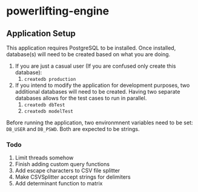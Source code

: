 # powerlifting-engine

## Application Setup
This application requires PostgreSQL to be installed. Once installed, database(s) will need to be created based on what you are doing.
1. If you are just a casual user (If you are confused only create this database):
    1. ```createdb production```
1. If you intend to modify the application for development purposes, two additional databases will need to be created. Having two separate databases allows for the test cases to run in parallel.
    1. ```createdb dbTest```
    1. ```createdb modelTest```

Before running the application, two environmnent variables need to be set: ```DB_USER``` and ```DB_PSWD```. Both are expected to be strings.

### Todo
1. Limit threads somehow
1. Finish adding custom query functions
1. Add escape characters to CSV file splitter
1. Make CSVSplitter accept strings for delimiters
1. Add determinant function to matrix
